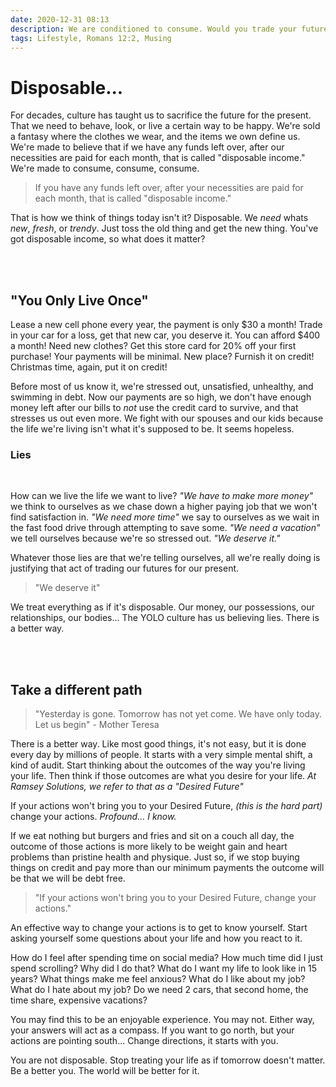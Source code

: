```yaml
---
date: 2020-12-31 08:13
description: We are conditioned to consume. Would you trade your future for your present?
tags: Lifestyle, Romans 12:2, Musing  
---
```

# Disposable...

For decades, culture has taught us to sacrifice the future for the present. That we need to behave, look, or live a certain way to be happy. We're sold a fantasy where the clothes we wear, and the items we own define us. We're made to believe that if we have any funds left over, after our necessities are paid for each month, that is called "disposable income." We're made to consume, consume, consume.


> If you have any funds left over, after your necessities are paid for each month, that is called "disposable income."


That is how we think of things today isn't it? Disposable. We _need_ whats _new_, _fresh_, or _trendy_. Just toss the old thing and get the new thing. You've got disposable income, so what does it matter?

<br/>
<br/>

## "You Only Live Once"

Lease a new cell phone every year, the payment is only $30 a month!  Trade in your car for a loss, get that new car, you deserve it. You can afford $400 a month! Need new clothes? Get this store card for 20% off your first purchase! Your payments will be minimal. New place? Furnish it on credit! Christmas time, again, put it on credit! 

Before most of us know it, we're stressed out, unsatisfied, unhealthy, and swimming in debt. Now our payments are so high, we don't have enough money left after our bills to _not_ use the credit card to survive, and that stresses us out even more. We fight with our spouses and our kids because the life we're living isn't what it's supposed to be. It seems hopeless. 

### Lies
<br/>

How can we live the life we want to live? _"We have to make more money"_ we think to ourselves as we chase down a higher paying job that we won't find satisfaction in. _"We need more time"_ we say to ourselves as we wait in the fast food drive through attempting to save some. _"We need a vacation"_ we tell ourselves because we're so stressed out. _"We deserve it."_ 

Whatever those lies are that we're telling ourselves, all we're really doing is justifying that act of trading our futures for our present.

> "We deserve it"

We treat everything as if it's disposable. Our money, our possessions, our relationships, our bodies... The YOLO culture has us believing lies. There is a better way.

<br/>
<br/>

## Take a different path

> "Yesterday is gone. Tomorrow has not yet come. We have only today. Let us begin" - Mother Teresa

There is a better way. Like most good things, it's not easy, but it is done every day by millions of people. It starts with a very simple mental shift, a kind of audit. Start thinking about the outcomes of the way you're living your life. Then think if those outcomes are what you desire for your life. _At Ramsey Solutions, we refer to that as a "Desired Future"_ 

If your actions won't bring you to your Desired Future, _(this is the hard part)_ change your actions. _Profound... I know._

If we eat nothing but burgers and fries and sit on a couch all day, the outcome of those actions is more likely to be weight gain and heart problems than pristine health and physique. Just so, if we stop buying things on credit and pay more than our minimum payments the outcome will be that we will be debt free. 

> "If your actions won't bring you to your Desired Future, change your actions."

An effective way to change your actions is to get to know yourself. Start asking yourself some questions about your life and how you react to it. 

How do I feel after spending time on social media? How much time did I just spend scrolling? Why did I do that? What do I want my life to look like in 15 years? What things make me feel anxious? What do I like about my job? What do I hate about my job? Do we need 2 cars, that second home, the time share, expensive vacations? 

You may find this to be an enjoyable experience. You may not. Either way, your answers will act as a compass. If you want to go north, but your actions are pointing south... Change directions, it starts with you.


You are not disposable. Stop treating your life as if tomorrow doesn't matter. Be a better you. The world will be better for it.
